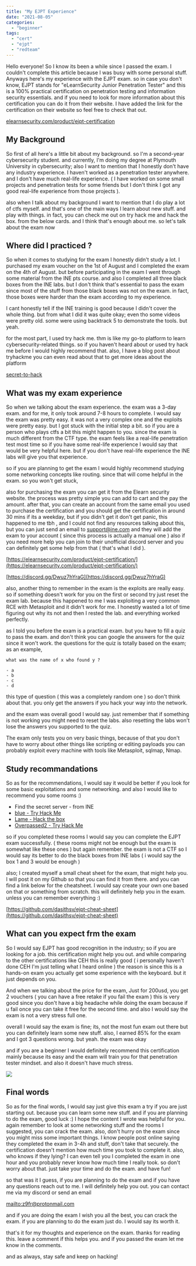 ```yaml
---
title: "My EJPT Experience"
date: "2021-08-05"
categories:
  - "beginner"
tags:
  - "cert"
  - "ejpt"
  - "redteam"
---
```


Hello everyone! So I know its been a while since I passed the exam. I couldn't complete this article because I was busy with some personal stuff. Anyways here's my experience with the EJPT exam. so in case you don't know, EJPT stands for "eLearnSecurity Junior Penetration Tester" and this is a 100% practical certification on penetration testing and information security essentials. and if you need to look for more information about this certification you can do it from their website. I have added the link for the certification on their website so feel free to check that out.

[elearnsecurity.com/product/ejpt-certification](https://elearnsecurity.com/product/ejpt-certification)

## My Background

So first of all here's a little bit about my background. so I'm a second-year cybersecurity student. and currently, I'm doing my degree at Plymouth University in cybersecurity; also I want to mention that I honestly don't have any industry experience. I haven't worked as a penetration tester anywhere. and I don't have much real-life experience. ( I have worked on some small projects and penetration tests for some friends but I don't think I got any good real-life experience from those projects ).

also when I talk about my background I want to mention that I do play a lot of ctfs myself. and that's one of the main ways I learn about new stuff. and play with things. in fact, you can check me out on try hack me and hack the box. from the below cards. and I think that's enough about me. so let's talk about the exam now

## Where did I practiced ?

So when it comes to studying for the exam I honestly didn't study a lot. I purchased my exam voucher on the 1st of August and I completed the exam on the 4th of August. but before participating in the exam I went through some material from the INE pts course. and also I completed all three black boxes from the INE labs. but I don't think that's essential to pass the exam since most of the stuff from those black boxes was not on the exam. in fact, those boxes were harder than the exam according to my experience.

I cant honestly tell if the INE training is good because I didn't cover the whole thing. but from what I did it was quite okay; even tho some videos were pretty old. some were using backtrack 5 to demonstrate the tools. but yeah.

for the most part, I used try hack me. thm is like my go-to platform to learn cybersecurity-related things. so if you haven't heard about or used try hack me before I would highly recommend that. also, I have a blog post about tryhackme you can even read about that to get more ideas about the platform

[secret-to-hack](/blog/secret-to-hack/)

## What was my exam experience

So when we talking about the exam experience. the exam was a 3-day exam. and for me, it only took around 7-8 hours to complete. I would say the exam was pretty easy. it was not a very complex one and the exploits were pretty easy. but I got stuck with the initial step a bit. so if you are a person who plays ctfs a bit this might happen to you. since the exam is much different from the CTF type. the exam feels like a real-life penetration test most time so if you have some real-life experience I would say that would be very helpful here. but if you don't have real-life experience the INE labs will give you that experience.

so if you are planning to get the exam I would highly recommend studying some networking concepts like routing. since that will come helpful in the exam. so you won't get stuck,

also for purchasing the exam you can get it from the Elearn security website. the process was pretty simple you can add to cart and the pay the amount. after that, you can create an account from the same email you used to purchase the certification and you should get the certification in around 30 mins if its a weekday, but if you didn't get it don't get panic, this happened to me tbh , and I could not find any resources talking about this, but you can just send an email to [support@ine.com](mailto:support@ine.com) and they will add the exam to your account ( since this process is actually a manual one ) also if you need more help you can join to their unofficial discord server and you can definitely get some help from that ( that's what I did ).

[https://elearnsecurity.com/product/ejpt-certification/](https://elearnsecurity.com/product/ejpt-certification/)

[https://discord.gg/Dwuz7hYraG](https://discord.gg/Dwuz7hYraG)

also, another thing to remember in the exam is the exploits are really easy. so if something doesn't work for you on the first or second try just reset the exam lab. because this happened to me I was exploiting a very common RCE with Metasploit and it didn't work for me. I honestly wasted a lot of time figuring out why its not and then I rested the lab. and everything worked perfectly.

as I told you before the exam is a practical exam. but you have to fill a quiz to pass the exam. and don't think you can google the answers for the quiz since it won't work. the questions for the quiz is totally based on the exam; as an example,

```
what was the name of x who found y ?

- a
- b
- c
- d
```

this type of question ( this was a completely random one ) so don't think about that. you only get the answers if you hack your way into the network.

and the exam was overall good I would say. just remember that if something is not working you might need to reset the labs. also resetting the labs won't lose the answers you supported to the quiz.

The exam only tests you on very basic things, because of that you don't have to worry about other things like scripting or editing payloads you can probably exploit every machine with tools like Metasploit, sqlmap, Nmap.

## Study recommandations

So as for the recommendations, I would say it would be better if you look for some basic exploitations and some networking. and also I would like to recommend you some rooms :)

- Find the secret server - from INE
- [blue - Try Hack Me](https://tryhackme.com/room/blue)
- [Lame - Hack the box](https://app.hackthebox.eu/machines/Lame)
- [Overpassed2 - Try Hack Me](https://tryhackme.com/room/overpass2hacked)

so if you completed these rooms I would say you can complete the EJPT exam successfully. ( these rooms might not be enough but the exam is somewhat like these ones ) but again remember. the exam is not a CTF so I would say its better to do the black boxes from INE labs ( i would say the box 1 and 3 would be enough )

also; I created myself a small cheat sheet for the exam, that might help you. I will post it on my Github so that you can find it from there. and you can find a link below for the cheatsheet. I would say create your own one based on that or something from scratch. this will definitely help you in the exam. unless you can remember everything :)

[https://github.com/dasithsv/ejpt-cheat-sheet](https://github.com/dasithsv/ejpt-cheat-sheet)

## What can you expect frm the exam

So I would say EJPT has good recognition in the industry; so if you are looking for a job. this certification might help you out. and while comparing to the other certifications like CEH this is really good ( i personally haven't done CEH I'm just telling what I heard online ) the reason is since this is a hands-on exam you actually get some experience with the keyboard. but it just depends on you.

And when we talking about the price for the exam, Just for 200usd, you get 2 vouchers ( you can have a free retake if you fail the exam ) this is very good since you don't have a big headache while doing the exam because if u fail once you can take it free for the second time. and also I would say the exam is not a very stress full one.

overall I would say the exam is fine; its, not the most fun exam out there but you can definitely learn some new stuff. also, I earned 85% for the exam and I got 3 questions wrong. but yeah. the exam was okay

and if you are a beginner I would definitely recommend this certification mainly because its easy and the exam will train you for that penetration tester mindset. and also it doesn't have much stress.

![](https://elearnsecurity.com/wp-content/uploads/ejptnew2.jpg)

## Final words

So as for the final words, I would say just give this exam a try if you are just starting out. because you can learn some new stuff. and if you are planning to do the exam, good luck :) I hope the content I wrote was helpful for you. again remember to look at some networking stuff and the rooms I suggested, you can crack the exam. also, don't hurry on the exam since you might miss some important things. I know people post online saying they completed the exam in 3-4h and stuff, don't take that securely. the certification doesn't mention how much time you took to complete it. also, who knows if they lying? I can even tell you I completed the exam in one hour and you probably never know how much time I really took. so don't worry about that. just take your time and do the exam. and have fun!

so that was it I guess, if you are planning to do the exam and if you have any questions reach out to me. I will definitely help you out. you can contact me via my discord or send an email

[mailto:z9fr@protonmail.com](mailto:z9fr@protonmail.com)

and if you are doing the exam I wish you all the best, you can crack the exam. if you are planning to do the exam just do. I would say its worth it.

that's it for my thoughts and experience on the exam. thanks for reading this. leave a comment if this helps you. and if you passed the exam let me know in the comments.

and as always, stay safe and keep on hacking!
